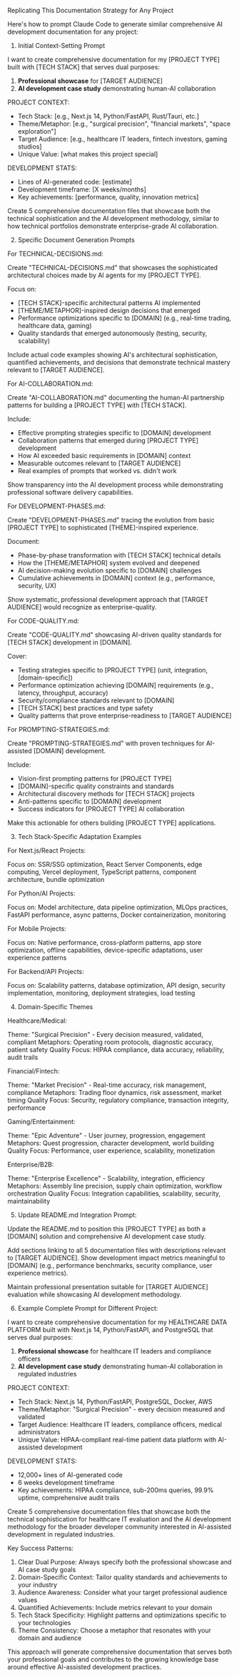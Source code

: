 Replicating This Documentation Strategy for Any Project

  Here's how to prompt Claude Code to generate similar comprehensive AI development documentation for any project:

  1. Initial Context-Setting Prompt

  I want to create comprehensive documentation for my [PROJECT TYPE] built with [TECH STACK]
  that serves dual purposes:

  1. **Professional showcase** for [TARGET AUDIENCE]
  2. **AI development case study** demonstrating human-AI collaboration

  PROJECT CONTEXT:
  - Tech Stack: [e.g., Next.js 14, Python/FastAPI, Rust/Tauri, etc.]
  - Theme/Metaphor: [e.g., "surgical precision", "financial markets", "space exploration"]
  - Target Audience: [e.g., healthcare IT leaders, fintech investors, gaming studios]
  - Unique Value: [what makes this project special]

  DEVELOPMENT STATS:
  - Lines of AI-generated code: [estimate]
  - Development timeframe: [X weeks/months]
  - Key achievements: [performance, quality, innovation metrics]

  Create 5 comprehensive documentation files that showcase both the technical sophistication
  and the AI development methodology, similar to how technical portfolios demonstrate
  enterprise-grade AI collaboration.

  2. Specific Document Generation Prompts

  For TECHNICAL-DECISIONS.md:

  Create "TECHNICAL-DECISIONS.md" that showcases the sophisticated architectural choices
  made by AI agents for my [PROJECT TYPE].

  Focus on:
  - [TECH STACK]-specific architectural patterns AI implemented
  - [THEME/METAPHOR]-inspired design decisions that emerged
  - Performance optimizations specific to [DOMAIN] (e.g., real-time trading, healthcare data, gaming)
  - Quality standards that emerged autonomously (testing, security, scalability)

  Include actual code examples showing AI's architectural sophistication,
  quantified achievements, and decisions that demonstrate technical mastery
  relevant to [TARGET AUDIENCE].

  For AI-COLLABORATION.md:

  Create "AI-COLLABORATION.md" documenting the human-AI partnership patterns
  for building a [PROJECT TYPE] with [TECH STACK].

  Include:
  - Effective prompting strategies specific to [DOMAIN] development
  - Collaboration patterns that emerged during [PROJECT TYPE] development
  - How AI exceeded basic requirements in [DOMAIN] context
  - Measurable outcomes relevant to [TARGET AUDIENCE]
  - Real examples of prompts that worked vs. didn't work

  Show transparency into the AI development process while demonstrating
  professional software delivery capabilities.

  For DEVELOPMENT-PHASES.md:

  Create "DEVELOPMENT-PHASES.md" tracing the evolution from basic [PROJECT TYPE]
  to sophisticated [THEME]-inspired experience.

  Document:
  - Phase-by-phase transformation with [TECH STACK] technical details
  - How the [THEME/METAPHOR] system evolved and deepened
  - AI decision-making evolution specific to [DOMAIN] challenges
  - Cumulative achievements in [DOMAIN] context (e.g., performance, security, UX)

  Show systematic, professional development approach that [TARGET AUDIENCE]
  would recognize as enterprise-quality.

  For CODE-QUALITY.md:

  Create "CODE-QUALITY.md" showcasing AI-driven quality standards for [TECH STACK]
  development in [DOMAIN].

  Cover:
  - Testing strategies specific to [PROJECT TYPE] (unit, integration, [domain-specific])
  - Performance optimization achieving [DOMAIN] requirements (e.g., latency, throughput, accuracy)
  - Security/compliance standards relevant to [DOMAIN]
  - [TECH STACK] best practices and type safety
  - Quality patterns that prove enterprise-readiness to [TARGET AUDIENCE]

  For PROMPTING-STRATEGIES.md:

  Create "PROMPTING-STRATEGIES.md" with proven techniques for AI-assisted [DOMAIN] development.

  Include:
  - Vision-first prompting patterns for [PROJECT TYPE]
  - [DOMAIN]-specific quality constraints and standards
  - Architectural discovery methods for [TECH STACK] projects
  - Anti-patterns specific to [DOMAIN] development
  - Success indicators for [PROJECT TYPE] AI collaboration

  Make this actionable for others building [PROJECT TYPE] applications.

  3. Tech Stack-Specific Adaptation Examples

  For Next.js/React Projects:

  Focus on: SSR/SSG optimization, React Server Components, edge computing,
  Vercel deployment, TypeScript patterns, component architecture, bundle optimization

  For Python/AI Projects:

  Focus on: Model architecture, data pipeline optimization, MLOps practices,
  FastAPI performance, async patterns, Docker containerization, monitoring

  For Mobile Projects:

  Focus on: Native performance, cross-platform patterns, app store optimization,
  offline capabilities, device-specific adaptations, user experience patterns

  For Backend/API Projects:

  Focus on: Scalability patterns, database optimization, API design,
  security implementation, monitoring, deployment strategies, load testing

  4. Domain-Specific Themes

  Healthcare/Medical:

  Theme: "Surgical Precision" - Every decision measured, validated, compliant
  Metaphors: Operating room protocols, diagnostic accuracy, patient safety
  Quality Focus: HIPAA compliance, data accuracy, reliability, audit trails

  Financial/Fintech:

  Theme: "Market Precision" - Real-time accuracy, risk management, compliance
  Metaphors: Trading floor dynamics, risk assessment, market timing
  Quality Focus: Security, regulatory compliance, transaction integrity, performance

  Gaming/Entertainment:

  Theme: "Epic Adventure" - User journey, progression, engagement
  Metaphors: Quest progression, character development, world building
  Quality Focus: Performance, user experience, scalability, monetization

  Enterprise/B2B:

  Theme: "Enterprise Excellence" - Scalability, integration, efficiency
  Metaphors: Assembly line precision, supply chain optimization, workflow orchestration
  Quality Focus: Integration capabilities, scalability, security, maintainability

  5. Update README.md Integration Prompt:

  Update the README.md to position this [PROJECT TYPE] as both a [DOMAIN] solution
  and comprehensive AI development case study.

  Add sections linking to all 5 documentation files with descriptions relevant to [TARGET AUDIENCE].
  Show development impact metrics meaningful to [DOMAIN] (e.g., performance benchmarks,
  security compliance, user experience metrics).

  Maintain professional presentation suitable for [TARGET AUDIENCE] evaluation while
  showcasing AI development methodology.

  6. Example Complete Prompt for Different Project:

  I want to create comprehensive documentation for my HEALTHCARE DATA PLATFORM built with
  Next.js 14, Python/FastAPI, and PostgreSQL that serves dual purposes:

  1. **Professional showcase** for healthcare IT leaders and compliance officers
  2. **AI development case study** demonstrating human-AI collaboration in regulated industries

  PROJECT CONTEXT:
  - Tech Stack: Next.js 14, Python/FastAPI, PostgreSQL, Docker, AWS
  - Theme/Metaphor: "Surgical Precision" - every decision measured and validated
  - Target Audience: Healthcare IT leaders, compliance officers, medical administrators
  - Unique Value: HIPAA-compliant real-time patient data platform with AI-assisted development

  DEVELOPMENT STATS:
  - 12,000+ lines of AI-generated code
  - 6 weeks development timeframe
  - Key achievements: HIPAA compliance, sub-200ms queries, 99.9% uptime, comprehensive audit trails

  Create 5 comprehensive documentation files that showcase both the technical sophistication
  for healthcare IT evaluation and the AI development methodology for the broader developer
  community interested in AI-assisted development in regulated industries.

  Key Success Patterns:

  1. Clear Dual Purpose: Always specify both the professional showcase and AI case study goals
  2. Domain-Specific Context: Tailor quality standards and achievements to your industry
  3. Audience Awareness: Consider what your target professional audience values
  4. Quantified Achievements: Include metrics relevant to your domain
  5. Tech Stack Specificity: Highlight patterns and optimizations specific to your technologies
  6. Theme Consistency: Choose a metaphor that resonates with your domain and audience

  This approach will generate comprehensive documentation that serves both your professional goals and contributes to the growing knowledge base around effective AI-assisted development practices.